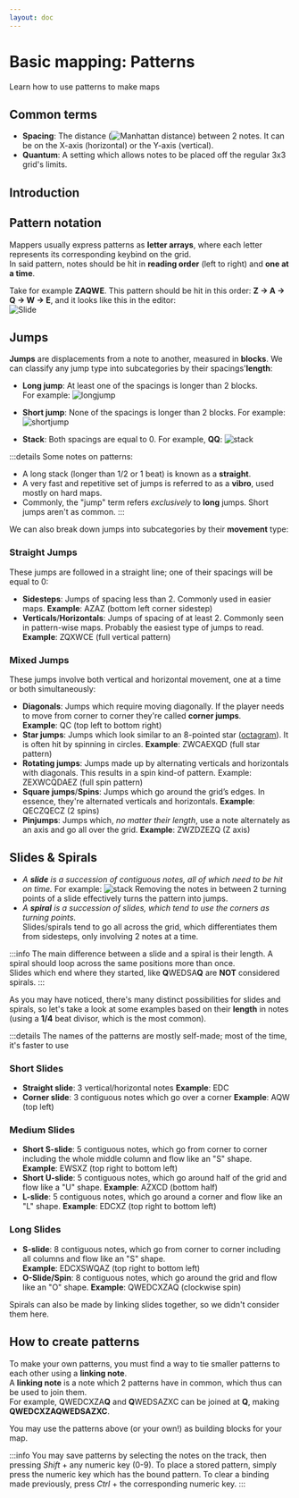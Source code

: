 ```yaml
---
layout: doc
---
```


# Basic mapping: Patterns
Learn how to use patterns to make maps

## Common terms
- **Spacing**: The distance (![Manhattan distance](https://en.wikipedia.org/wiki/Taxicab_geometry)) between 2 notes.
It can be on the X-axis (horizontal) or the Y-axis (vertical).
- **Quantum**: A setting which allows notes to be placed off the regular 3x3 grid's limits.

## Introduction


## Pattern notation
Mappers usually express patterns as **letter arrays**, where each letter represents its corresponding keybind on the grid.   
In said pattern, notes should be hit in **reading order** (left to right) and **one at a time**.

Take for example **ZAQWE**. This pattern should be hit in this order: **Z -> A -> Q -> W -> E**, 
and it looks like this in the editor:  
![Slide](/src/map/slide.jpg)

## Jumps
**Jumps** are displacements from a note to another, measured in **blocks**. 
We can classify any jump type into subcategories by their spacings'**length**:
- **Long jump**: At least one of the spacings is longer than 2 blocks.  
For example:
![longjump](../../public/src/map/jump1.jpg)

- **Short jump**: None of the spacings is longer than 2 blocks. 
For example:
![shortjump](../../public/src/map/jump2.jpg)

- **Stack**: Both spacings are equal to 0.
For example, **QQ**:
![stack](../../public/src/map/jump3.jpg)

:::details
Some notes on patterns:
- A long stack (longer than 1/2 or 1 beat) is known as a **straight**.
- A very fast and repetitive set of jumps is referred to as a **vibro**, used mostly on hard maps.
- Commonly, the "jump" term refers _exclusively_ to **long** jumps. Short jumps aren't as common.
:::  

We can also break down jumps into subcategories by their **movement** type:
### Straight Jumps
These jumps are followed in a straight line; one of their spacings will be equal to 0:
- **Sidesteps**: Jumps of spacing less than 2. Commonly used in easier maps.
**Example**: AZAZ (bottom left corner sidestep)
- **Verticals**/**Horizontals**: Jumps of spacing of at least 2. Commonly seen in pattern-wise maps. Probably the easiest type of jumps to read.  
**Example**: ZQXWCE (full vertical pattern)

### Mixed Jumps
These jumps involve both vertical and horizontal movement, one at a time or both simultaneously:
- **Diagonals**: Jumps which require moving diagonally. If the player needs to move from corner to corner they're called **corner jumps**.  
**Example**: QC (top left to bottom right)
- **Star jumps**: Jumps which look similar to an 8-pointed star ([octagram](https://en.wikipedia.org/wiki/Octagram)).
It is often hit by spinning in circles.
**Example**: ZWCAEXQD (full star pattern)
- **Rotating jumps**: Jumps made up by alternating verticals and horizontals with diagonals. This results in a spin kind-of pattern.
  Example: ZEXWCQDAEZ (full spin pattern)
- **Square jumps**/**Spins**: Jumps which go around the grid’s edges. In essence, they're alternated verticals and horizontals.
**Example**: QECZQECZ (2 spins)
- **Pinjumps**: Jumps which, _no matter their length_, use a note alternately as an axis and go all over the grid. 
**Example**: ZWZDZEZQ (Z axis)

## Slides & Spirals
- _A **slide** is a succession of contiguous notes, all of which need to be hit on time._ 
For example:
![stack](../../public/src/map/slide1.jpg)
Removing the notes in between 2 turning points of a slide effectively turns the pattern into jumps.
- _A **spiral** is a  succession of slides, which tend to use the corners as turning points._  
Slides/spirals tend to go all across the grid, which differentiates them from sidesteps, only involving 2 notes at a time. 

:::info
The main difference between a slide and a spiral is their length. A spiral should loop across the same positions more than once.  
Slides which end where they started, like **Q**WEDSA**Q** are **NOT** considered spirals.
:::  

As you may have noticed, there's many distinct possibilities for slides and spirals, 
so let's take a look at some examples based on their **length** in notes (using a **1/4** beat divisor, which is the most common).

:::details
The names of the patterns are mostly self-made; most of the time, it's faster to use 

### Short Slides
- **Straight slide**: 3 vertical/horizontal notes
**Example**: EDC 
- **Corner slide**: 3 contiguous notes which go over a corner
**Example**: AQW (top left)

### Medium Slides
- **Short S-slide**: 5 contiguous notes, which go from corner to corner 
including the whole middle column and flow like an "S" shape.    
**Example**: EWSXZ (top right to bottom left)
- **Short U-slide**: 5 contiguous notes, which go around half of the grid and flow like a "U" shape.
**Example**: AZXCD (bottom half)
- **L-slide**: 5 contiguous notes, which go around a corner and flow like an "L" shape. 
**Example**: EDCXZ (top right to bottom left)

### Long Slides
- **S-slide**: 8 contiguous notes, which go from corner to corner including all columns and flow like an "S" shape.    
  **Example**: EDCXSWQAZ (top right to bottom left)
- **O-Slide/Spin**: 8 contiguous notes, which go around the grid and flow like an "O" shape.
  **Example**: QWEDCXZAQ (clockwise spin)

Spirals can also be made by linking slides together, so we didn't consider them here.

## How to create patterns
To make your own patterns, you must find a way to tie smaller patterns to each other using a **linking note**.  
A **linking note** is a note which 2 patterns have in common, which thus can be used to join them.  
For example, QWEDCXZA**Q** and **Q**WEDSAZXC can be joined at **Q**, making **QWEDCXZAQWEDSAZXC**.  

You may use the patterns above (or your own!) as building blocks for your map.

:::info
You may save patterns by selecting the notes on the track, then pressing _Shift_ + any numeric key (0-9).
To place a stored pattern, simply press the numeric key which has the bound pattern.
To clear a binding made previously, press _Ctrl_ + the corresponding numeric key.
:::
